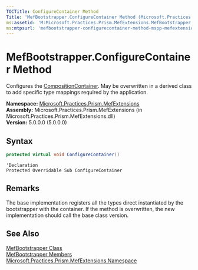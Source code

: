 ```yaml
---
TOCTitle: ConfigureContainer Method
Title: 'MefBootstrapper.ConfigureContainer Method (Microsoft.Practices.Prism.MefExtensions)'
ms:assetid: 'M:Microsoft.Practices.Prism.MefExtensions.MefBootstrapper.ConfigureContainer'
ms:mtpsurl: 'mefbootstrapper-configurecontainer-method-mspp-mefextensions.md'
---
```


# MefBootstrapper.ConfigureContainer Method

Configures the [CompositionContainer](http://msdn.microsoft.com/en-us/library/dd833553). May be overwritten in a derived class to add specific type mappings required by the application.

**Namespace:** [Microsoft.Practices.Prism.MefExtensions](/patterns-practices/reference/mspp-mefextensions-namespace)<br/>
**Assembly:** Microsoft.Practices.Prism.MefExtensions (in Microsoft.Practices.Prism.MefExtensions.dll)<br/>
**Version:** 5.0.0.0 (5.0.0.0)

## Syntax

```C#
protected virtual void ConfigureContainer()
```

```VB
'Declaration
Protected Overridable Sub ConfigureContainer
```

## Remarks

The base implementation registers all the types direct instantiated by the bootstrapper with the container. If the method is overwritten, the new implementation should call the base class version.

## See Also

[MefBootstrapper Class](/patterns-practices/reference/mefbootstrapper-class-mspp-mefextensions)<br/>
[MefBootstrapper Members](/patterns-practices/reference/mefbootstrapper-members-mspp-mefextensions)<br/>
[Microsoft.Practices.Prism.MefExtensions Namespace](/patterns-practices/reference/mspp-mefextensions-namespace)<br/>